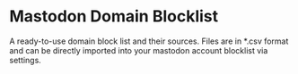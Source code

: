 # Mastodon Domain Blocklist

A ready-to-use domain block list and their sources. Files are in *.csv format and can be directly imported into your mastodon account blocklist via settings.
